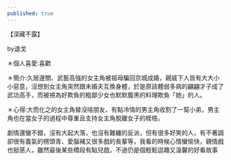 ```yaml
---
published: true
---
```

【深藏不露】

by退戈

＊個人喜愛:喜歡

＊簡介:久居邊關、武藝高強的女主角被祖母騙回京城成婚，親戚下人皆有大大小小惡意，沒想到女主角突然跟未婚夫互換身體，於是原該體弱多病的翩翩才子成了武功高手，而被視為好欺負的粗鄙少女也默默腹黑的料理欺負「她」的人。

＊心得:大而化之的女主角替沒啥朋友、有點冷情的男主角收割了一幫小弟，男主角也在當女子的過程中尊重且支持女主角脫離女子的桎梏，

劇情還蠻不錯，沒有大起大落，也沒有難纏的反派，但有很多好笑的人，有不著調卻很有義氣的楞頭青、愛腦補又很多戲的長輩等，我看的時候心情蠻愉快，親情戲也挺感人，雖然最後某些橋段有點兒戲，不過仍是個輕鬆逗趣又溫馨的好看故事

